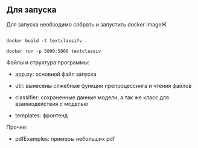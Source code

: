 ## **Для запуска**

Для запуска необзодимо собрать и запустить docker imageЖ

```console

docker build -t textclassifv .

docker run -p 5000:5000 textclassiv

```

Файлы и структура программы:

- app.py: основной файл запуска

- util: вынесены слжебные функции препроцессинга и чтения файлов

- classifier: сохраненные данные модели, а так же класс для взаимодействия с моделью

- templates: фронтенд

Прочее:

- pdfExamples: примеры небольших pdf

